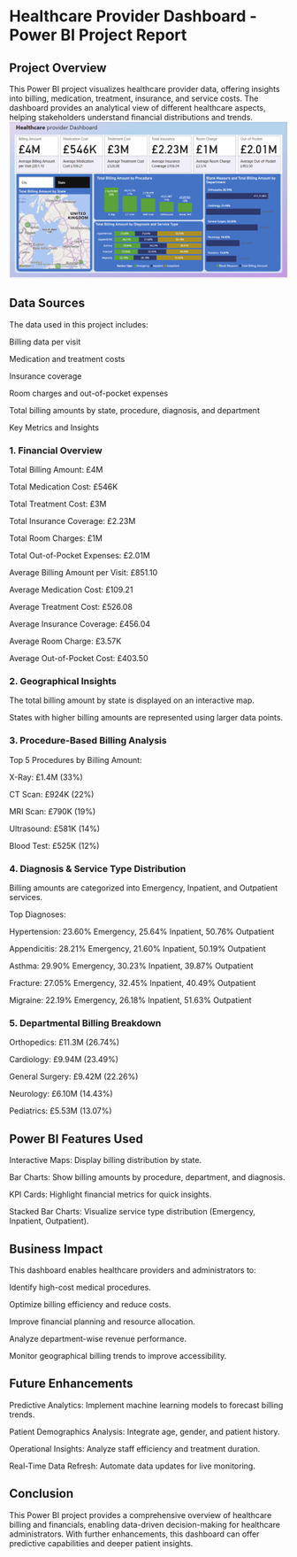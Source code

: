 # Healthcare Provider Dashboard - Power BI Project Report

## Project Overview

This Power BI project visualizes healthcare provider data, offering insights into billing, medication, treatment, insurance, and service costs. The dashboard provides an analytical view of different healthcare aspects, helping stakeholders understand financial distributions and trends.
![Dashboard Preview](https://github.com/maneeshmm/Power-BI-Dashboard-for-Healthcare-Analytics/blob/main/Dashboard%20Screenshot.png)

## Data Sources

The data used in this project includes:

Billing data per visit

Medication and treatment costs

Insurance coverage

Room charges and out-of-pocket expenses

Total billing amounts by state, procedure, diagnosis, and department

Key Metrics and Insights

### 1. Financial Overview

Total Billing Amount: £4M

Total Medication Cost: £546K

Total Treatment Cost: £3M

Total Insurance Coverage: £2.23M

Total Room Charges: £1M

Total Out-of-Pocket Expenses: £2.01M

Average Billing Amount per Visit: £851.10

Average Medication Cost: £109.21

Average Treatment Cost: £526.08

Average Insurance Coverage: £456.04

Average Room Charge: £3.57K

Average Out-of-Pocket Cost: £403.50

### 2. Geographical Insights

The total billing amount by state is displayed on an interactive map.

States with higher billing amounts are represented using larger data points.

### 3. Procedure-Based Billing Analysis

Top 5 Procedures by Billing Amount:

X-Ray: £1.4M (33%)

CT Scan: £924K (22%)

MRI Scan: £790K (19%)

Ultrasound: £581K (14%)

Blood Test: £525K (12%)

### 4. Diagnosis & Service Type Distribution

Billing amounts are categorized into Emergency, Inpatient, and Outpatient services.

Top Diagnoses:

Hypertension: 23.60% Emergency, 25.64% Inpatient, 50.76% Outpatient

Appendicitis: 28.21% Emergency, 21.60% Inpatient, 50.19% Outpatient

Asthma: 29.90% Emergency, 30.23% Inpatient, 39.87% Outpatient

Fracture: 27.05% Emergency, 32.45% Inpatient, 40.49% Outpatient

Migraine: 22.19% Emergency, 26.18% Inpatient, 51.63% Outpatient

### 5. Departmental Billing Breakdown

Orthopedics: £11.3M (26.74%)

Cardiology: £9.94M (23.49%)

General Surgery: £9.42M (22.26%)

Neurology: £6.10M (14.43%)

Pediatrics: £5.53M (13.07%)

## Power BI Features Used

Interactive Maps: Display billing distribution by state.

Bar Charts: Show billing amounts by procedure, department, and diagnosis.

KPI Cards: Highlight financial metrics for quick insights.

Stacked Bar Charts: Visualize service type distribution (Emergency, Inpatient, Outpatient).

## Business Impact

This dashboard enables healthcare providers and administrators to:

Identify high-cost medical procedures.

Optimize billing efficiency and reduce costs.

Improve financial planning and resource allocation.

Analyze department-wise revenue performance.

Monitor geographical billing trends to improve accessibility.

## Future Enhancements

Predictive Analytics: Implement machine learning models to forecast billing trends.

Patient Demographics Analysis: Integrate age, gender, and patient history.

Operational Insights: Analyze staff efficiency and treatment duration.

Real-Time Data Refresh: Automate data updates for live monitoring.

## Conclusion

This Power BI project provides a comprehensive overview of healthcare billing and financials, enabling data-driven decision-making for healthcare administrators. With further enhancements, this dashboard can offer predictive capabilities and deeper patient insights.

